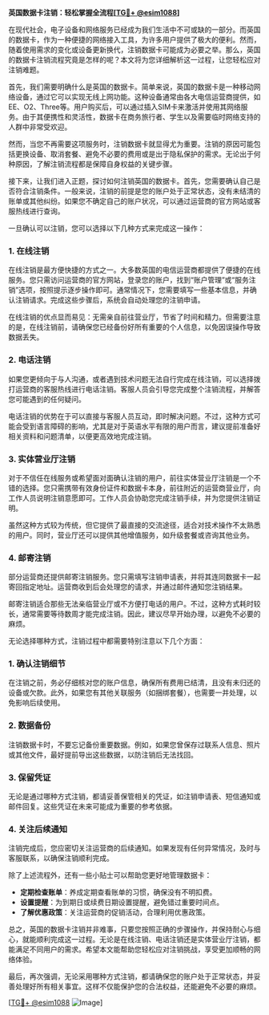 **英国数据卡注销：轻松掌握全流程[[TG💪+ @esim1088](https://t.me/s/esim1088)]**

在现代社会，电子设备和网络服务已经成为我们生活中不可或缺的一部分。而英国的数据卡，作为一种便捷的网络接入工具，为许多用户提供了极大的便利。然而，随着使用需求的变化或设备更新换代，注销数据卡可能成为必要之举。那么，英国的数据卡注销流程究竟是怎样的呢？本文将为您详细解析这一过程，让您轻松应对注销难题。

首先，我们需要明确什么是英国的数据卡。简单来说，英国的数据卡是一种移动网络设备，通过它可以实现无线上网功能。这种设备通常由各大电信运营商提供，如EE、O2、Three等。用户购买后，可以通过插入SIM卡来激活并使用其网络服务。由于其便携性和灵活性，数据卡在商务旅行者、学生以及需要临时网络支持的人群中非常受欢迎。

然而，当您不再需要这项服务时，注销数据卡就显得尤为重要。注销的原因可能包括更换设备、取消套餐、避免不必要的费用或是出于隐私保护的需求。无论出于何种原因，了解注销流程都是保障自身权益的关键步骤。

接下来，让我们进入正题，探讨如何注销英国的数据卡。首先，您需要确认自己是否符合注销条件。一般来说，注销的前提是您的账户处于正常状态，没有未结清的账单或其他纠纷。如果您不确定自己的账户状况，可以通过运营商的官方网站或客服热线进行查询。

一旦确认可以注销，您可以选择以下几种方式来完成这一操作：

### **1. 在线注销**
在线注销是最方便快捷的方式之一。大多数英国的电信运营商都提供了便捷的在线服务。您只需访问运营商的官方网站，登录您的账户，找到“账户管理”或“服务注销”选项，按照提示逐步操作即可。通常情况下，您需要填写一些基本信息，并确认注销请求。完成这些步骤后，系统会自动处理您的注销申请。

在线注销的优点显而易见：无需亲自前往营业厅，节省了时间和精力。但需要注意的是，在线注销前，请确保您已经备份好所有重要的个人信息，以免因误操作导致数据丢失。

### **2. 电话注销**
如果您更倾向于与人沟通，或者遇到技术问题无法自行完成在线注销，可以选择拨打运营商的客服热线进行电话注销。客服人员会引导您完成整个注销流程，并解答您可能遇到的任何疑问。

电话注销的优势在于可以直接与客服人员互动，即时解决问题。不过，这种方式可能会受到语言障碍的影响，尤其是对于英语水平有限的用户而言，建议提前准备好相关资料和问题清单，以便更高效地完成注销。

### **3. 实体营业厅注销**
对于不信任在线服务或希望面对面确认注销的用户，前往实体营业厅注销是一个不错的选择。您只需携带有效身份证件和数据卡本身，前往附近的运营商营业厅，向工作人员说明注销意愿即可。工作人员会协助您完成注销手续，并为您提供注销证明。

虽然这种方式较为传统，但它提供了最直接的交流途径，适合对技术操作不太熟悉的用户。同时，营业厅还可以提供其他增值服务，如升级套餐或咨询其他业务。

### **4. 邮寄注销**
部分运营商还提供邮寄注销服务。您只需填写注销申请表，并将其连同数据卡一起寄回指定地址。运营商收到后会处理您的请求，并通过邮件通知您注销结果。

邮寄注销适合那些无法亲临营业厅或不方便打电话的用户。不过，这种方式耗时较长，通常需要等待数周才能完成注销。因此，建议尽早开始办理，以避免不必要的麻烦。

无论选择哪种方式，注销过程中都需要特别注意以下几个方面：

### **1. 确认注销细节**
在注销之前，务必仔细核对您的账户信息，确保所有费用已结清，且没有未归还的设备或欠款。此外，如果您有其他关联服务（如捆绑套餐），也需要一并处理，以免影响后续使用。

### **2. 数据备份**
注销数据卡时，不要忘记备份重要数据。例如，如果您曾保存过联系人信息、照片或其他文件，最好提前导出这些数据，以防注销后无法找回。

### **3. 保留凭证**
无论是通过哪种方式注销，都请妥善保管相关的凭证，如注销申请表、短信通知或邮件回复。这些凭证在未来可能成为重要的参考依据。

### **4. 关注后续通知**
注销完成后，您应密切关注运营商的后续通知。如果发现有任何异常情况，及时与客服联系，以确保注销顺利完成。

除了上述流程外，还有一些小贴士可以帮助您更好地管理数据卡：

- **定期检查账单**：养成定期查看账单的习惯，确保没有不明扣费。
- **设置提醒**：为到期日或续费日期设置提醒，避免错过重要时间点。
- **了解优惠政策**：关注运营商的促销活动，合理利用优惠政策。

总之，英国的数据卡注销并非难事，只要您按照正确的步骤操作，并保持耐心与细心，就能顺利完成这一过程。无论是在线注销、电话注销还是实体营业厅注销，都能满足不同用户的需求。希望本文能帮助您轻松应对注销挑战，享受更加顺畅的网络体验。

最后，再次强调，无论采用哪种方式注销，都请确保您的账户处于正常状态，并妥善处理好所有相关事宜。这样不仅能保护您的合法权益，还能避免不必要的麻烦。

[[TG💪+ @esim1088](https://t.me/s/esim1088) ![Image](https://i.postimg.cc/4NQfJmqS/Snipaste-2025-05-13-00-14-12.png)]
